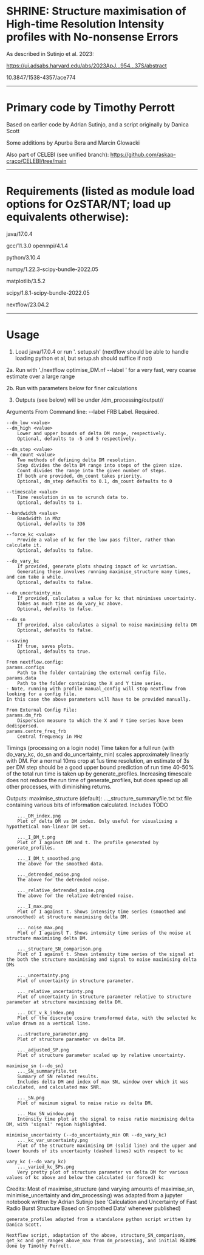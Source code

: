 # SHRINE: Structure maximisation of High-time Resolution Intensity profiles with No-nonsense Errors

As described in Sutinjo et al. 2023: 

https://ui.adsabs.harvard.edu/abs/2023ApJ...954...37S/abstract 

10.3847/1538-4357/ace774

------------------------

# Primary code by Timothy Perrott

Based on earlier code by Adrian Sutinjo, and a script originally by Danica Scott

Some additions by Apurba Bera and Marcin Glowacki

Also part of CELEBI (see unified branch): https://github.com/askap-craco/CELEBI/tree/main

------------------------

# Requirements (listed as module load options for OzSTAR/NT; load up equivalents otherwise):

java/17.0.4

gcc/11.3.0 openmpi/4.1.4

python/3.10.4

numpy/1.22.3-scipy-bundle-2022.05

matplotlib/3.5.2

scipy/1.8.1-scipy-bundle-2022.05

nextflow/23.04.2

------------------------

# Usage

1. Load java/17.0.4 or run '. setup.sh'
        (nextflow should be able to handle loading python et al, but setup.sh should suffice if not)

2a. Run with './nextflow optimise_DM.nf --label <FRB label>' for a very fast, very coarse estimate over a large range

2b. Run with parameters below for finer calculations

3. Outputs (see below) will be under /dm_processing/output/<FRB label>/

Arguments
    From Command line:
    --label <value>
        FRB Label. Required.

    --dm_low <value>
    --dm_high <value>
        Lower and upper bounds of delta DM range, respectively.
        Optional, defaults to -5 and 5 respectively.

    --dm_step <value>
    --dm_count <value>
        Two methods of defining delta DM resolution.
        Step divides the delta DM range into steps of the given size.
        Count divides the range into the given number of steps.
        If both are provided, dm_count takes priority.
        Optional, dm_step defaults to 0.1, dm_count defaults to 0

    --timescale <value>
        Time resolution in us to scrunch data to.
        Optional, defaults to 1.

    --bandwidth <value>
        Bandwidth in Mhz
        Optional, defaults to 336

    --force_kc <value>
        Provide a value of kc for the low pass filter, rather than calculate it.
        Optional, defaults to false.

    --do_vary_kc
        If provided, generate plots showing impact of kc variation.
        Generating these involves running maximise_structure many times, and can take a while.
        Optional, defaults to false.

    --do_uncertainty_min
        If provided, calculates a value for kc that minimises uncertainty.
        Takes as much time as do_vary_kc above.
        Optional, defaults to false.

    --do_sn
        If provided, also calculates a signal to noise maximising delta DM
        Optional, defaults to false.

    --saving
        If true, saves plots.
        Optional, defaults to true.

    From nextflow.config:
    params.configs
        Path to the folder containing the external config file.
    params.data
        Path to the folder containing the X and Y time series.
    - Note, running with profile manual_config will stop nextflow from looking for a config file. 
    In this case the above parameters will have to be provided manually.
    
    From External Config File:
    params.dm_frb
        Dispersion measure to which the X and Y time series have been dedispersed.
    params.centre_freq_frb
        Central frequency in MHz

Timings (processing on a login node)
    Time taken for a full run (with do_vary_kc, do_sn and do_uncertainty_min) scales approximately linearly with DM.
    For a normal 10ms crop at 1us time resolution, an estimate of 3s per DM step should be a good upper bound prediction of run time
    40-50% of the total run time is taken up by generate_profiles.
    Increasing timescale does not reduce the run time of generate_profiles, but does speed up all other processes, with diminishing returns.

Outputs:
    maximise_structure (default):
        ..._structure_summaryfile.txt
        txt file containing various bits of information calculated.
        Includes TODO

        ..._DM_index.png
        Plot of delta DM vs DM index. Only useful for visualising a hypothetical non-linear DM set.

        ..._I_DM_t.png
        Plot of I against DM and t. The profile generated by generate_profiles.

        ..._I_DM_t_smoothed.png
        The above for the smoothed data.

        ..._detrended_noise.png
        The above for the detrended noise.

        ..._relative_detrended_noise.png
        The above for the relative detrended noise.

        ..._I_max.png
        Plot of I against t. Shows intensity time series (smoothed and unsmoothed) at structure maximising delta DM.

        ..._noise_max.png
        Plot of I against T. Shows intensity time series of the noise at structure maximising delta DM.

        ..._structure_SN_comparison.png
        Plot of I against t. Shows intensity time series of the signal at the both the structure maximising and signal to noise maximising delta DMs

        ..._uncertainty.png
        Plot of uncertainty in structure parameter.

        ..._relative_uncertainty.png
        Plot of uncertainty in structure parameter relative to structure parameter at structure maximising delta DM.

        ..._DCT_v_k_index.png
        Plot of the discrete cosine transformed data, with the selected kc value drawn as a vertical line.

        ...structure_parameter.png
        Plot of structure parameter vs delta DM.

        ..._adjusted_SP.png
        Plot of structure parameter scaled up by relative uncertainty.

    maximise_sn (--do_sn)
        ..._SN_summaryfile.txt
        Summary of SN related results.
        Includes delta DM and index of max SN, window over which it was calculated, and calculated max SNR.

        ..._SN.png
        Plot of maximum signal to noise ratio vs delta DM.

        ..._Max_SN_window.png
        Intensity time plot at the signal to noise ratio maximising delta DM, with 'signal' region highlighted.

    minimise_uncertainty (--do_uncertainty_min OR --do_vary_kc)
        ..._kc_var_uncertainty.png
        Plot of the structure maximising DM (solid line) and the upper and lower bounds of its uncertainty (dashed lines) with respect to kc

    vary_kc (--do_vary_kc)
        ..._varied_kc_SPs.png
        Very pretty plot of structure parameter vs delta DM for various values of kc above and below the calculated (or forced) kc

Credits:
    Most of maximise_structure (and varying amounts of maximise_sn, minimise_uncertainty and dm_processing) was adapted from a jupyter notebook written by Adrian Sutinjo (see 'Calculation and Uncertainty of Fast Radio Burst Structure Based on Smoothed Data' whenever published)
    
    generate_profiles adapted from a standalone python script written by Danica Scott.

    Nextflow script, adaptation of the above, structure_SN_comparison, get_kc and get_ranges_above_max from dm_processing, and initial README done by Timothy Perrett.
